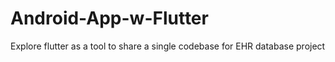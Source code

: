 # Android-App-w-Flutter

Explore flutter as a tool to share a single codebase for EHR database project
